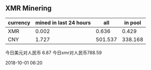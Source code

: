 ## XMR Minering

|currency|mined in last 24 hours|all|in pool|
|---|---|---|---|
|XMR|0.002|0.636|0.429|
|CNY|1.727|501.537|338.168|

今日美元对人民币 6.87	今日xmr对人民币788.59


2018-10-01 06:20